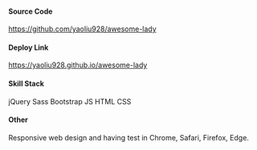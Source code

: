 #### Source Code

https://github.com/yaoliu928/awesome-lady

#### Deploy Link

https://yaoliu928.github.io/awesome-lady

#### Skill Stack

jQuery Sass Bootstrap JS HTML CSS

#### Other

Responsive web design and having test in Chrome, Safari, Firefox, Edge.
